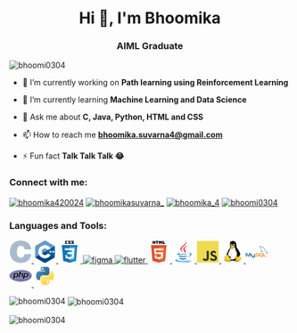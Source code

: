 <h1 align="center">Hi 👋, I'm Bhoomika</h1>
<h3 align="center">AIML Graduate</h3>

<p align="left"> <img src="https://komarev.com/ghpvc/?username=bhoomi0304&label=Profile%20views&color=0e75b6&style=flat" alt="bhoomi0304" /> </p>

- 🔭 I’m currently working on **Path learning using Reinforcement Learning**

- 🌱 I’m currently learning **Machine Learning and Data Science**

- 💬 Ask me about **C, Java, Python, HTML and CSS**

- 📫 How to reach me **bhoomika.suvarna4@gmail.com**

- ⚡ Fun fact **Talk Talk Talk 😂**

<h3 align="left">Connect with me:</h3>
<p align="left">
<a href="https://linkedin.com/in/bhoomika420024" target="blank"><img align="center" src="https://raw.githubusercontent.com/rahuldkjain/github-profile-readme-generator/master/src/images/icons/Social/linked-in-alt.svg" alt="bhoomika420024" height="30" width="40" /></a>
<a href="https://instagram.com/bhoomikasuvarna_" target="blank"><img align="center" src="https://raw.githubusercontent.com/rahuldkjain/github-profile-readme-generator/master/src/images/icons/Social/instagram.svg" alt="bhoomikasuvarna_" height="30" width="40" /></a>
<a href="https://www.codechef.com/users/bhoomika_4" target="blank"><img align="center" src="https://cdn.jsdelivr.net/npm/simple-icons@3.1.0/icons/codechef.svg" alt="bhoomika_4" height="30" width="40" /></a>
<a href="https://www.leetcode.com/bhoomi0304" target="blank"><img align="center" src="https://raw.githubusercontent.com/rahuldkjain/github-profile-readme-generator/master/src/images/icons/Social/leet-code.svg" alt="bhoomi0304" height="30" width="40" /></a>
</p>

<h3 align="left">Languages and Tools:</h3>
<p align="left"> <a href="https://www.cprogramming.com/" target="_blank" rel="noreferrer"> <img src="https://raw.githubusercontent.com/devicons/devicon/master/icons/c/c-original.svg" alt="c" width="40" height="40"/> </a> <a href="https://www.w3schools.com/cpp/" target="_blank" rel="noreferrer"> <img src="https://raw.githubusercontent.com/devicons/devicon/master/icons/cplusplus/cplusplus-original.svg" alt="cplusplus" width="40" height="40"/> </a> <a href="https://www.w3schools.com/css/" target="_blank" rel="noreferrer"> <img src="https://raw.githubusercontent.com/devicons/devicon/master/icons/css3/css3-original-wordmark.svg" alt="css3" width="40" height="40"/> </a> <a href="https://www.figma.com/" target="_blank" rel="noreferrer"> <img src="https://www.vectorlogo.zone/logos/figma/figma-icon.svg" alt="figma" width="40" height="40"/> </a> <a href="https://flutter.dev" target="_blank" rel="noreferrer"> <img src="https://www.vectorlogo.zone/logos/flutterio/flutterio-icon.svg" alt="flutter" width="40" height="40"/> </a> <a href="https://www.w3.org/html/" target="_blank" rel="noreferrer"> <img src="https://raw.githubusercontent.com/devicons/devicon/master/icons/html5/html5-original-wordmark.svg" alt="html5" width="40" height="40"/> </a> <a href="https://www.java.com" target="_blank" rel="noreferrer"> <img src="https://raw.githubusercontent.com/devicons/devicon/master/icons/java/java-original.svg" alt="java" width="40" height="40"/> </a> <a href="https://developer.mozilla.org/en-US/docs/Web/JavaScript" target="_blank" rel="noreferrer"> <img src="https://raw.githubusercontent.com/devicons/devicon/master/icons/javascript/javascript-original.svg" alt="javascript" width="40" height="40"/> </a> <a href="https://www.linux.org/" target="_blank" rel="noreferrer"> <img src="https://raw.githubusercontent.com/devicons/devicon/master/icons/linux/linux-original.svg" alt="linux" width="40" height="40"/> </a> <a href="https://www.mysql.com/" target="_blank" rel="noreferrer"> <img src="https://raw.githubusercontent.com/devicons/devicon/master/icons/mysql/mysql-original-wordmark.svg" alt="mysql" width="40" height="40"/> </a> <a href="https://www.php.net" target="_blank" rel="noreferrer"> <img src="https://raw.githubusercontent.com/devicons/devicon/master/icons/php/php-original.svg" alt="php" width="40" height="40"/> </a> <a href="https://www.python.org" target="_blank" rel="noreferrer"> <img src="https://raw.githubusercontent.com/devicons/devicon/master/icons/python/python-original.svg" alt="python" width="40" height="40"/> </a> </p>

<p><img align="left" src="https://github-readme-stats.vercel.app/api/top-langs?username=bhoomi0304&show_icons=true&locale=en&layout=compact" alt="bhoomi0304" /></p>

<p>&nbsp;<img align="center" src="https://github-readme-stats.vercel.app/api?username=bhoomi0304&show_icons=true&locale=en" alt="bhoomi0304" /></p>

<p><img align="center" src="https://github-readme-streak-stats.herokuapp.com/?user=bhoomi0304&" alt="bhoomi0304" /></p>
